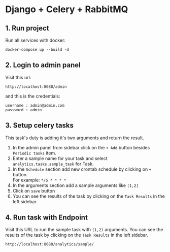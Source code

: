 # Django + Celery + RabbitMQ

## 1. Run project
Run all services with docker:
```
docker-compose up --build -d
```

## 2. Login to admin panel
Visit this url:
```
http://localhost:8080/admin
```
and this is the credentials:
```
username : admin@admin.com
password : admin
```

## 3. Setup celery tasks
This task's duty is adding it's two arguments and return the result.
1. In the admin panel from sidebar click on the `+ Add` button besides `Periodic tasks` item.
2. Enter a sample name for your task and select `analytics.tasks.sample_task` for Task.<br>
3. In the `Schedule` section add new crontab schedule by clicking on `+` button.<br>
For example: `*/5 * * * *`<br>
4. In the arguments section add a sample arguments like `[1,2]`
5. Click on `save` button
6. You can see the results of the task by clicking on the `Task Results` in the left sidebar.

## 4. Run task with Endpoint
Visit this URL to run the sample task with `(1,2)` arguments. You can see the results of the task by clicking on the `Task Results` in the left sidebar.
```
http://localhost:8080/analytics/sample/
```